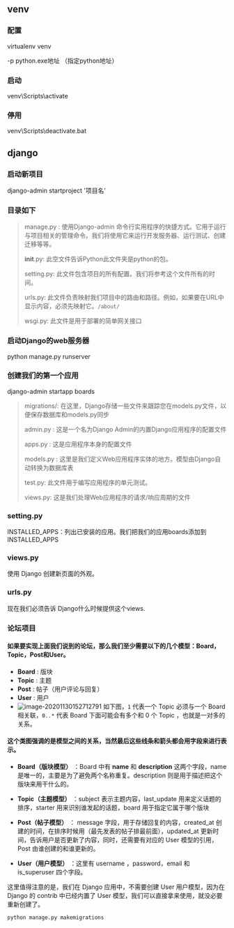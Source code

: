 ## venv

### 配置

virtualenv venv

-p python.exe地址  （指定python地址）

### 启动

venv\Scripts\activate

### 停用

venv\Scripts\deactivate.bat



## django

### 启动新项目

django-admin startproject '项目名'

### 目录如下

> manage.py : 使用Django-admin 命令行实用程序的快捷方式。它用于运行与项目相关的管理命令。我们将使用它来运行开发服务器、运行测试、创建迁移等等。
>
> __init__.py: 此空文件告诉Python此文件夹是python的包。
>
> setting.py: 此文件包含项目的所有配置。我们将参考这个文件所有的时间。
>
> urls.py: 此文件负责映射我们项目中的路由和路径。例如，如果要在URL中显示内容，必须先映射它。`/about/`
>
> wsgi.py: 此文件是用于部署的简单网关接口

### 启动Django的web服务器

python manage.py runserver

### 创建我们的第一个应用

django-admin startapp boards

> migrations/: 在这里，Django存储一些文件来跟踪您在models.py文件，以便保存数据库和models.py同步
>
> admin.py : 这是一个名为Django Admin的内置Django应用程序的配置文件
>
> apps.py : 这是应用程序本身的配置文件
>
> models.py : 这里是我们定义Web应用程序实体的地方。模型由Django自动转换为数据库表
>
> test.py: 此文件用于编写应用程序的单元测试。
>
> views.py: 这是我们处理Web应用程序的请求/响应周期的文件

### setting.py

INSTALLED_APPS：列出已安装的应用。我们把我们的应用boards添加到 INSTALLED_APPS

### views.py

使用 Django 创建新页面的外观。

### urls.py

现在我们必须告诉 Django什么时候提供这个views.

### 论坛项目

#### 如果要实现上面我们说到的论坛，那么我们至少需要以下的几个模型：**Board**，**Topic**，**Post**和**User**。

- **Board** : 版块
- **Topic** : 主题
- **Post** : 帖子（用户评论与回复）
- **User** : 用户
- ![image-20201130152712791](C:\Users\Administrator\AppData\Roaming\Typora\typora-user-images\image-20201130152712791.png)
  如下图，`1` 代表一个 Topic 必须与一个 Board 相关联，`0..*` 代表 Board 下面可能会有多个和 0 个 Topic ，也就是一对多的关系。

#### 这个类图强调的是模型之间的关系，当然最后这些线条和箭头都会用字段来进行表示。

- **Board（版块模型）** ：Board 中有 **name** 和 **description** 这两个字段，name 是唯一的，主要是为了避免两个名称重复。description 则是用于描述把这个版块来用干什么的。

- **Topic（主题模型）** ：subject 表示主题内容，last_update 用来定义话题的排序，starter 用来识别谁发起的话题，board 用于指定它属于哪个版块

- **Post（帖子模型）** ： message 字段，用于存储回复的内容，created_at 创建的时间，在排序时候用（最先发表的帖子排最前面），updated_at 更新时间，告诉用户是否更新了内容，同时，还需要有对应的 User 模型的引用，Post 由谁创建的和谁更新的。

- **User（用户模型）** ：这里有 username ，password，email 和 is_superuser 四个字段。

这里值得注意的是，我们在 Django 应用中，不需要创建 User 用户模型，因为在 Django 的 contrib 中已经内置了 User 模型，我们可以直接拿来使用，就没必要重新创建了。

`python manage.py makemigrations`

